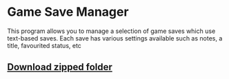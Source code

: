 # Game Save Manager

This program allows you to manage a selection of game saves which use text-based saves. 
Each save has various settings available such as notes, a title, favourited status, etc


## [Download zipped folder](https://github.com/CiaranGruber/General-Bin-Repo/raw/master/Game%20Save%20Manager/Game%20Save%20Manager.zip)

